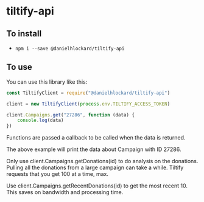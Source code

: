 # tiltify-api

## To install
* ```npm i --save @danielhlockard/tiltify-api```

## To use

You can use this library like this:

```javascript
const TiltifyClient = require("@danielhlockard/tiltify-api")

client = new TiltifyClient(process.env.TILTIFY_ACCESS_TOKEN)

client.Campaigns.get("27286", function (data) {
    console.log(data)
})
```

Functions are passed a callback to be called when the data is returned.

The above example will print the data about Campaign with ID 27286.

Only use client.Campaigns.getDonations(id) to do analysis on the donations. Pulling all the donations from a large campaign can take a while. Tiltify requests that you get 100 at a time, max.

Use client.Campaigns.getRecentDonations(id) to get the most recent 10. This saves on bandwidth and processing time.